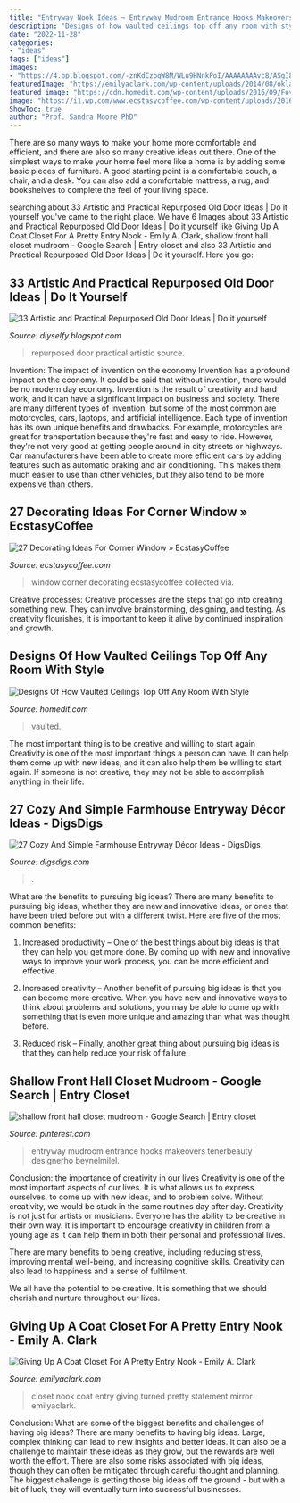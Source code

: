 ```yaml
---
title: "Entryway Nook Ideas ~ Entryway Mudroom Entrance Hooks Makeovers Tenerbeauty Designerho Beynelmilel"
description: "Designs of how vaulted ceilings top off any room with style"
date: "2022-11-28"
categories:
- "ideas"
tags: ["ideas"]
images:
- "https://4.bp.blogspot.com/-znKdCzbqW8M/WLu9HNnkPoI/AAAAAAAAvc8/ASgI8vW5FQM5aavcnENpJBX4ckPXGc6IwCLcB/s1600/best-repurposed-old-door-ideas-21.jpg"
featuredImage: "https://emilyaclark.com/wp-content/uploads/2014/08/oklahoma-city-okc-nichols-hills-house-6_thumb.jpg"
featured_image: "https://cdn.homedit.com/wp-content/uploads/2016/09/Foyer-vaulted-ceiling.jpg"
image: "https://i1.wp.com/www.ecstasycoffee.com/wp-content/uploads/2016/11/windowseat-white-readingnook.jpg?resize=564%2C751"
ShowToc: true
author: "Prof. Sandra Moore PhD"
---
```



There are so many ways to make your home more comfortable and efficient, and there are also so many creative ideas out there. One of the simplest ways to make your home feel more like a home is by adding some basic pieces of furniture. A good starting point is a comfortable couch, a chair, and a desk. You can also add a comfortable mattress, a rug, and bookshelves to complete the feel of your living space.

	

		
searching about 33 Artistic and Practical Repurposed Old Door Ideas | Do it yourself you've came to the right place. We have 6 Images about 33 Artistic and Practical Repurposed Old Door Ideas | Do it yourself like Giving Up A Coat Closet For A Pretty Entry Nook - Emily A. Clark, shallow front hall closet mudroom - Google Search | Entry closet and also 33 Artistic and Practical Repurposed Old Door Ideas | Do it yourself. Here you go:
		
    
## 33 Artistic And Practical Repurposed Old Door Ideas | Do It Yourself

<img loading=lazy src="https://4.bp.blogspot.com/-znKdCzbqW8M/WLu9HNnkPoI/AAAAAAAAvc8/ASgI8vW5FQM5aavcnENpJBX4ckPXGc6IwCLcB/s1600/best-repurposed-old-door-ideas-21.jpg" onerror="this.onerror=null;this.src='https://tse3.mm.bing.net/th?id=OIP.aALTM6TclBUGwL6XxAELGQHaJ3&amp;pid=15.1';" alt="33 Artistic and Practical Repurposed Old Door Ideas | Do it yourself">

_Source: diyselfy.blogspot.com_

>repurposed door practical artistic source. 

	

Invention: The impact of invention on the economy
Invention has a profound impact on the economy. It could be said that without invention, there would be no modern day economy. Invention is the result of creativity and hard work, and it can have a significant impact on business and society. There are many different types of invention, but some of the most common are motorcycles, cars, laptops, and artificial intelligence. Each type of invention has its own unique benefits and drawbacks. For example, motorcycles are great for transportation because they're fast and easy to ride. However, they're not very good at getting people around in city streets or highways. Car manufacturers have been able to create more efficient cars by adding features such as automatic braking and air conditioning. This makes them much easier to use than other vehicles, but they also tend to be more expensive than others.

    
## 27 Decorating Ideas For Corner Window » EcstasyCoffee

<img loading=lazy src="https://i1.wp.com/www.ecstasycoffee.com/wp-content/uploads/2016/11/windowseat-white-readingnook.jpg?resize=564%2C751" onerror="this.onerror=null;this.src='https://tse3.mm.bing.net/th?id=OIP.sKqeHE2RCOISa0uIukW1jQHaJ3&amp;pid=15.1';" alt="27 Decorating Ideas For Corner Window » EcstasyCoffee">

_Source: ecstasycoffee.com_

>window corner decorating ecstasycoffee collected via. 

	

Creative processes:
Creative processes are the steps that go into creating something new. They can involve brainstorming, designing, and testing. As creativity flourishes, it is important to keep it alive by continued inspiration and growth.

    
## Designs Of How Vaulted Ceilings Top Off Any Room With Style

<img loading=lazy src="https://cdn.homedit.com/wp-content/uploads/2016/09/Foyer-vaulted-ceiling.jpg" onerror="this.onerror=null;this.src='https://tse3.mm.bing.net/th?id=OIP.8nF42fVXmsZohB8pDvi6jwHaLL&amp;pid=15.1';" alt="Designs Of How Vaulted Ceilings Top Off Any Room With Style">

_Source: homedit.com_

>vaulted. 

	

The most important thing is to be creative and willing to start again
Creativity is one of the most important things a person can have. It can help them come up with new ideas, and it can also help them be willing to start again. If someone is not creative, they may not be able to accomplish anything in their life.

    
## 27 Cozy And Simple Farmhouse Entryway Décor Ideas - DigsDigs

<img loading=lazy src="https://www.digsdigs.com/photos/cozy-and-simple-farmhouse-entryway-decor-ideas-15-554x748.jpg" onerror="this.onerror=null;this.src='https://tse4.mm.bing.net/th?id=OIP.vcLxlby8LMtidBINzcpnggHaJ_&amp;pid=15.1';" alt="27 Cozy And Simple Farmhouse Entryway Décor Ideas - DigsDigs">

_Source: digsdigs.com_

>. 

	

What are the benefits to pursuing big ideas?
There are many benefits to pursuing big ideas, whether they are new and innovative ideas, or ones that have been tried before but with a different twist. Here are five of the most common benefits:
1. Increased productivity – One of the best things about big ideas is that they can help you get more done. By coming up with new and innovative ways to improve your work process, you can be more efficient and effective.

2. Increased creativity – Another benefit of pursuing big ideas is that you can become more creative. When you have new and innovative ways to think about problems and solutions, you may be able to come up with something that is even more unique and amazing than what was thought before.

3. Reduced risk – Finally, another great thing about pursuing big ideas is that they can help reduce your risk of failure.

    
## Shallow Front Hall Closet Mudroom - Google Search | Entry Closet

<img loading=lazy src="https://i.pinimg.com/736x/10/bc/65/10bc6585fea8db716037cb59318e1a74.jpg" onerror="this.onerror=null;this.src='https://tse1.mm.bing.net/th?id=OIP.Mc31iPLj1G0QXViAvQRtEQHaJ3&amp;pid=15.1';" alt="shallow front hall closet mudroom - Google Search | Entry closet">

_Source: pinterest.com_

>entryway mudroom entrance hooks makeovers tenerbeauty designerho beynelmilel. 

	

Conclusion: the importance of creativity in our lives
Creativity is one of the most important aspects of our lives. It is what allows us to express ourselves, to come up with new ideas, and to problem solve. Without creativity, we would be stuck in the same routines day after day.
Creativity is not just for artists or musicians. Everyone has the ability to be creative in their own way. It is important to encourage creativity in children from a young age as it can help them in both their personal and professional lives.

There are many benefits to being creative, including reducing stress, improving mental well-being, and increasing cognitive skills. Creativity can also lead to happiness and a sense of fulfilment.

We all have the potential to be creative. It is something that we should cherish and nurture throughout our lives.

    
## Giving Up A Coat Closet For A Pretty Entry Nook - Emily A. Clark

<img loading=lazy src="https://emilyaclark.com/wp-content/uploads/2014/08/oklahoma-city-okc-nichols-hills-house-6_thumb.jpg" onerror="this.onerror=null;this.src='https://tse2.mm.bing.net/th?id=OIP.CJbksiZXCP0Iep62cGqVXAHaLH&amp;pid=15.1';" alt="Giving Up A Coat Closet For A Pretty Entry Nook - Emily A. Clark">

_Source: emilyaclark.com_

>closet nook coat entry giving turned pretty statement mirror emilyaclark. 

	

Conclusion: What are some of the biggest benefits and challenges of having big ideas?
There are many benefits to having big ideas. Large, complex thinking can lead to new insights and better ideas. It can also be a challenge to maintain these ideas as they grow, but the rewards are well worth the effort. There are also some risks associated with big ideas, though they can often be mitigated through careful thought and planning. The biggest challenge is getting those big ideas off the ground - but with a bit of luck, they will eventually turn into successful businesses.

